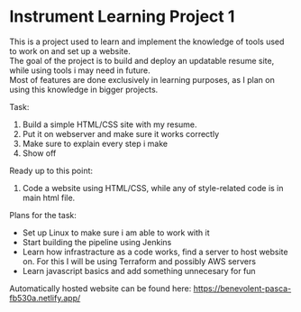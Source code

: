 # Instrument Learning Project 1
This is a project used to learn and implement the knowledge of tools used to work on and set up a website.  
The goal of the project is to build and deploy an updatable resume site, while using tools i may need in future.  
Most of features are done exclusively in learning purposes, as I plan on using this knowledge in bigger projects.  

Task:
1. Build a simple HTML/CSS site with my resume.
2. Put it on webserver and make sure it works correctly
3. Make sure to explain every step i make
4. Show off

Ready up to this point:
1. Code a website using HTML/CSS, while any of style-related code is in main html file.


Plans for the task:  
- Set up Linux to make sure i am able to work with it  
- Start building the pipeline using Jenkins  
- Learn how infrastracture as a code works, find a server to host website on. For this I will be using Terraform and possibly AWS servers  
- Learn javascript basics and add something unnecesary for fun  

Automatically hosted website can be found here: https://benevolent-pasca-fb530a.netlify.app/
